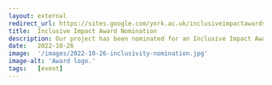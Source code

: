 ```yaml
---
layout: external
redirect_url: https://sites.google.com/york.ac.uk/inclusiveimpactawards/nominees-winners/inclusive-research?authuser=0
title:  Inclusive Impact Award Nomination
description: Our project has been nominated for an Inclusive Impact Award!
date:   2022-10-26
image:  '/images/2022-10-26-inclusivity-nomination.jpg'
image-alt: 'Award logo.'
tags:   [event]
---
```


<!--
#todo 
- change link from external to internal
- add poster here or in another post (e.g. with the access struggle)
-->


